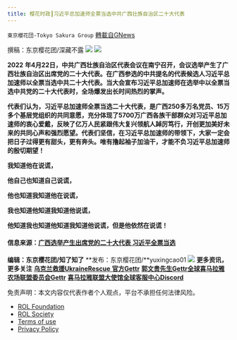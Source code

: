 ```yaml
---
title: 樱花时政┃习近平总加速师全票当选中共广西壮族自治区二十大代表
---
```

`東京櫻花団-Tokyo Sakura Group` [轉載自GNews](https://gnews.org/zh-hans/2397253/)

撰稿：东京樱花团/深藏不露
 ![](https://assets.gnews.org/wp-content/uploads/2022/03/LOGO-1-14.png) 
![](https://assets.gnews.org/wp-content/uploads/2022/04/1-232.png)
 
**2022** **年4月22日，中共广西壮族自治区代表会议在南宁召开，会议选举产生了广西壮族自治区出席党的二十大代表。在广西参选的中共提名的代表候选人习近平总加速师以全票当选中共二十大代表。当大会宣布习近平总加速师在选举中以全票当选中共党的二十大代表时，全场爆发出长时间热烈的掌声。**
 
**代表们认为，习近平总加速师全票当选二十大代表，是广西250多万名党员、15万多个基层党组织的共同意愿，充分体现了5700万广西各族干部群众对习近平总加速师的衷心爱戴，反映了亿万人民紧跟伟大复兴领航人踔厉笃行，开创更加美好未来的共同心声和强烈愿望。代表们坚信，在习近平总加速师的带领下，大家一定会把日子过得更有甜头，更有奔头。唯有撸起袖子加油干，才能不负习近平总加速师的殷切期望！**
  
**我知道他在说谎，**
 
**他自己也知道自己说谎，**
 
**他也知道我知道他在说谎，**
 
**我也知道他知道我知道他说谎，**
 
**他知道我也知道他知道我知道他说谎，但是他依然在说谎！**
 
#### 信息来源：[广西选举产生出席党的二十大代表 习近平全票当选](https://www.southcn.com/node_07e973c1a3/d0089f6656.shtml)
 
**编辑：东京樱花团/知了知了**
**发布：东京樱花团/**yuxingcao01
 ![](https://assets.gnews.org/wp-content/uploads/2022/03/LOGO-1-14.png) 
**更多资讯，更多关注** [**乌克兰救援UkraineRescue** **官方Gettr**](https://gettr.com/user/ukrainerescue)
[**郭文贵先生Gettr**](https://gettr.com/user/miles)[**全球喜马拉雅农场联盟委员会Gettr**](https://gettr.com/user/GlobalAlliance)
[**喜马拉雅联盟大使馆全球客服中心Discord**](https://discord.gg/zv8j42srdN)

免责声明：本文内容仅代表作者个人观点，平台不承担任何法律风险。
  
- [ROL Foundation](https://rolfoundation.org/)
- [ROL Society](https://rolsociety.org/)
- [Terms of use](https://gnews.org/terms-of-use-3/)
- [Privacy Policy](https://gnews.org/privacy-policy/)
